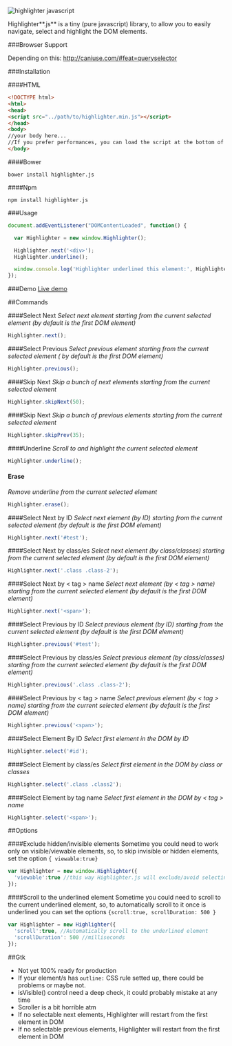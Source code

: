 ![highlighter javascript ](http://i.imgur.com/XmHz6mj.png)


Highlighter**.js** is a tiny (pure javascript) library, to allow you to easily navigate, select and highlight the DOM elements.

###Browser Support

Depending on this:
http://caniuse.com/#feat=queryselector

###Installation

####HTML
```html
<!DOCTYPE html>
<html>
<head>
<script src="../path/to/highlighter.min.js"></script>
</head>
<body>
//your body here...
//If you prefer performances, you can load the script at the bottom of your <body> instead of inside <head>
</body>
```
####Bower
```shell
bower install highlighter.js
```

####Npm
```shell
npm install highlighter.js
```

###Usage
```javascript
document.addEventListener("DOMContentLoaded", function() {

  var Highlighter = new window.Highlighter();

  Highlighter.next('<div>');
  Highlighter.underline();

  window.console.log('Highlighter underlined this element:', Highlighter.element);
});
```
###Demo
[Live demo](http://720kb.github.io/highlighter.js/ "Highlighter.js")

##Commands

####Select Next
_Select next element starting from the current selected element (by default is the first DOM element)_
```javascript
Highlighter.next();
```

####Select Previous
_Select previous element starting from the current selected element ( by default is the first DOM element)_
```javascript
Highlighter.previous();
```
####Skip Next
_Skip a bunch of next elements starting from the current selected element_
```javascript
Highlighter.skipNext(50);
```

####Skip Next
_Skip a bunch of previous elements starting from the current selected element_
```javascript
Highlighter.skipPrev(35);
```

####Underline
_Scroll to and highlight the current selected element_
```javascript
Highlighter.underline();
```

#### Erase
_Remove underline from the current selected element_
```javascript
Highlighter.erase();
```

####Select Next by ID
_Select next element (by ID) starting from the current selected element (by default is the first DOM element)_
```javascript
Highlighter.next('#test');
```

####Select Next by class/es
_Select next element (by class/classes) starting from the current selected element (by default is the first DOM element)_
```javascript
Highlighter.next('.class .class-2');
```
####Select Next by < tag > name
_Select next element (by < tag > name) starting from the current selected element (by default is the first DOM element)_
```javascript
Highlighter.next('<span>');
```

####Select Previous by ID
_Select previous element (by ID) starting from the current selected element (by default is the first DOM element)_
```javascript
Highlighter.previous('#test');
```

####Select Previous by class/es
_Select previous element (by class/classes) starting from the current selected element (by default is the first DOM element)_
```javascript
Highlighter.previous('.class .class-2');
```
####Select Previous by < tag > name
_Select previous element (by < tag > name) starting from the current selected element (by default is the first DOM element)_
```javascript
Highlighter.previous('<span>');
```

####Select Element By ID
_Select first element in the DOM by ID_
```javascript
Highlighter.select('#id');
```
####Select Element by class/es
_Select first element in the DOM by class or classes_
```javascript
Highlighter.select('.class .class2');
```
####Select Element by tag name
_Select first element in the DOM by < tag > name_
```javascript
Highlighter.select('<span>');
```
##Options

####Exclude hidden/invisible elements
Sometime you could need to work only on visible/viewable elements, so, to skip invisible or hidden elements, set the option ```{ viewable:true}```

```javascript
var Highlighter = new window.Highlighter({
  'viewable':true //this way Highlighter.js will exclude/avoid selecting or highlighting hidden/invisible elements
});
```

####Scroll to the underlined element
Sometime you could need to scroll to the current underlined element, so, to automatically scroll to it once is underlined you can set the options ```{scroll:true, scrollDuration: 500 }```
```javascript
var Highlighter = new Highlighter({
  'scroll':true, //Automatically scroll to the underlined element
  'scrollDuration': 500 //milliseconds
});
```

##Gtk
- Not yet 100% ready for production
- If your element/s has ```outline:``` CSS rule setted up, there could be problems or maybe not.
- isVisible() control need a deep check, it could probably mistake at any time
- Scroller is a bit horrible atm
- If no selectable next elements, Highlighter will restart from the first element in DOM
- If no selectable previous elements, Highlighter will restart from the first element in DOM
